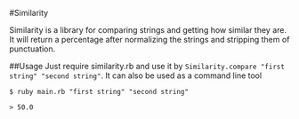 #Similarity

Similarity is a library for comparing strings and getting how similar they are. It will return a percentage after normalizing the strings and stripping them of punctuation.

##Usage
Just require similarity.rb and use it by ```Similarity.compare "first string" "second string"```. It can also be used as a command line tool

```$ ruby main.rb "first string" "second string" ```

```> 50.0 ```